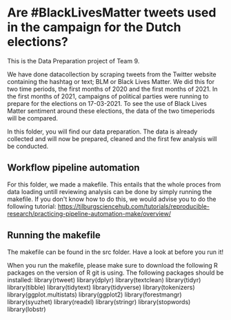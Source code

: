 # Are #BlackLivesMatter tweets used in the campaign for the Dutch elections?
This is the Data Preparation project of Team 9. 

We have done datacollection by scraping tweets from the Twitter website containing the hashtag or text; BLM or Black Lives Matter. 
We did this for two time periods, the first months of 2020 and the first months of 2021. In the first months of 2021, campaigns of 
political parties were running to prepare for the elections on 17-03-2021. To see the use of Black Lives Matter sentiment around
these elections, the data of the two timeperiods will be compared. 

In this folder, you will find our data preparation. The data is already collected and will now be prepared, cleaned and the first
few analysis will be conducted. 

## Workflow pipeline automation
For this folder, we made a makefile. This entails that the whole proces from data loading untill reviewing analysis can be done by 
simply running the makefile. If you don't know how to do this, we would advise you to do the following tutorial: 
https://tilburgsciencehub.com/tutorials/reproducible-research/practicing-pipeline-automation-make/overview/

## Running the makefile
The makefile can be found in the src folder. Have a look at before you run it! 

When you run the makefile, please make sure to download the following R packages on the version of R git is using. The following
packages should be installed: 
library(rtweet)
library(dplyr)
library(textclean)
library(tidyr)
library(tibble)
library(tidytext)
library(tidyverse)
library(tokenizers)
library(ggplot.multistats)
library(ggplot2)
library(forestmangr)
library(syuzhet)
library(readxl)
library(stringr) 
library(stopwords)
library(lobstr)
